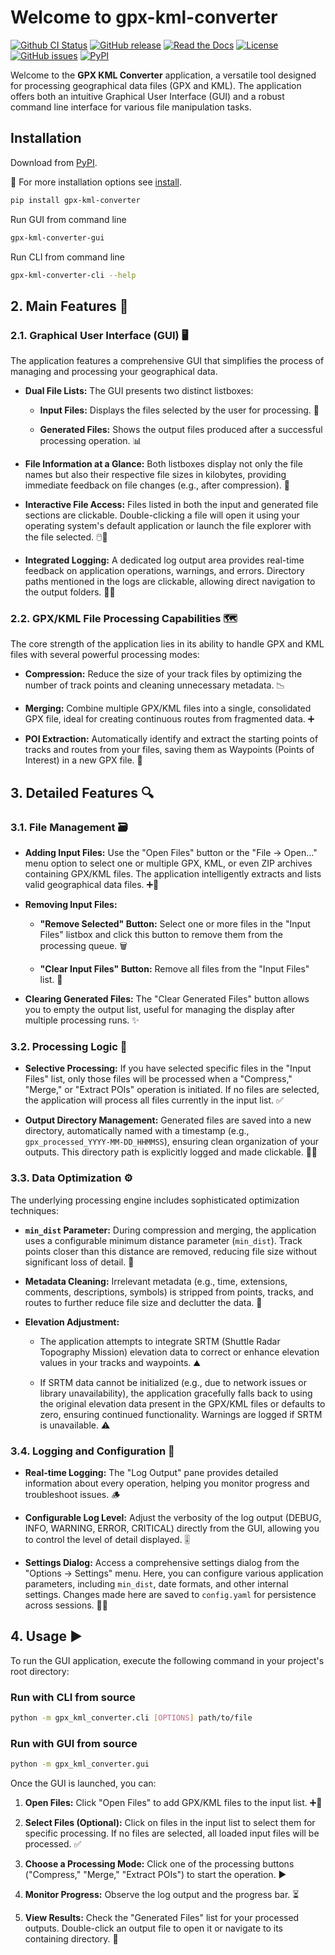 <!-- This README.md is auto-generated from docs/index.md -->

# Welcome to gpx-kml-converter

[![Github CI Status](https://github.com/pamagister/gpx-kml-converter/actions/workflows/main.yml/badge.svg)](https://github.com/pamagister/gpx-kml-converter/actions)
[![GitHub release](https://img.shields.io/github/v/release/pamagister/gpx-kml-converter)](https://github.com/pamagister/gpx-kml-converter/releases)
[![Read the Docs](https://readthedocs.org/projects/gpx-kml-converter/badge/?version=stable)](https://gpx-kml-converter.readthedocs.io/en/stable/)
[![License](https://img.shields.io/github/license/pamagister/gpx-kml-converter)](https://github.com/pamagister/gpx-kml-converter/blob/main/LICENSE)
[![GitHub issues](https://img.shields.io/github/issues/pamagister/gpx-kml-converter)](https://github.com/pamagister/gpx-kml-converter/issues)
[![PyPI](https://img.shields.io/pypi/v/gpx-kml-converter)](https://pypi.org/project/gpx-kml-converter/)

Welcome to the **GPX KML Converter** application, 
a versatile tool designed for processing geographical data files (GPX and KML). 
The application offers both an intuitive Graphical User Interface (GUI) and a robust 
command line interface for various file manipulation tasks.

## Installation

Download from [PyPI](https://pypi.org/).

💾 For more installation options see [install](https://gpx-kml-converter.readthedocs.io/en/stable/getting-started/install/).

```bash
pip install gpx-kml-converter
```

Run GUI from command line

```bash
gpx-kml-converter-gui
```

Run CLI from command line

```bash
gpx-kml-converter-cli --help
```


## 2. Main Features 🚀

### 2.1. Graphical User Interface (GUI) 🖥️

The application features a comprehensive GUI that simplifies the process of managing and processing your geographical data.

* **Dual File Lists:** The GUI presents two distinct listboxes:

    * **Input Files:** Displays the files selected by the user for processing. 📁

    * **Generated Files:** Shows the output files produced after a successful processing operation. 📊

* **File Information at a Glance:** Both listboxes display not only the file names but also their respective file sizes in kilobytes, providing immediate feedback on file changes (e.g., after compression). 📏

* **Interactive File Access:** Files listed in both the input and generated file sections are clickable. Double-clicking a file will open it using your operating system's default application or launch the file explorer with the file selected. 🖱️📂

* **Integrated Logging:** A dedicated log output area provides real-time feedback on application operations, warnings, and errors. Directory paths mentioned in the logs are clickable, allowing direct navigation to the output folders. 📝🔗

### 2.2. GPX/KML File Processing Capabilities 🗺️

The core strength of the application lies in its ability to handle GPX and KML files with several powerful processing modes:

* **Compression:** Reduce the size of your track files by optimizing the number of track points and cleaning unnecessary metadata. 📉

* **Merging:** Combine multiple GPX/KML files into a single, consolidated GPX file, ideal for creating continuous routes from fragmented data. ➕

* **POI Extraction:** Automatically identify and extract the starting points of tracks and routes from your files, saving them as Waypoints (Points of Interest) in a new GPX file. 📍

## 3. Detailed Features 🔍

### 3.1. File Management 🗃️

* **Adding Input Files:** Use the "Open Files" button or the "File -> Open..." menu option to select one or multiple GPX, KML, or even ZIP archives containing GPX/KML files. The application intelligently extracts and lists valid geographical data files. ➕📂

* **Removing Input Files:**

    * **"Remove Selected" Button:** Select one or more files in the "Input Files" listbox and click this button to remove them from the processing queue. 🗑️

    * **"Clear Input Files" Button:** Remove all files from the "Input Files" list. 🧹

* **Clearing Generated Files:** The "Clear Generated Files" button allows you to empty the output list, useful for managing the display after multiple processing runs. ✨

### 3.2. Processing Logic 🧠

* **Selective Processing:** If you have selected specific files in the "Input Files" list, only those files will be processed when a "Compress," "Merge," or "Extract POIs" operation is initiated. If no files are selected, the application will process all files currently in the input list. ✅

* **Output Directory Management:** Generated files are saved into a new directory, automatically named with a timestamp (e.g., `gpx_processed_YYYY-MM-DD_HHMMSS`), ensuring clean organization of your outputs. This directory path is explicitly logged and made clickable. 📁📅

### 3.3. Data Optimization ⚙️

The underlying processing engine includes sophisticated optimization techniques:

* **`min_dist` Parameter:** During compression and merging, the application uses a configurable minimum distance parameter (`min_dist`). Track points closer than this distance are removed, reducing file size without significant loss of detail. 🤏

* **Metadata Cleaning:** Irrelevant metadata (e.g., time, extensions, comments, descriptions, symbols) is stripped from points, tracks, and routes to further reduce file size and declutter the data. 🧼

* **Elevation Adjustment:**

    * The application attempts to integrate SRTM (Shuttle Radar Topography Mission) elevation data to correct or enhance elevation values in your tracks and waypoints. ⛰️

    * If SRTM data cannot be initialized (e.g., due to network issues or library unavailability), the application gracefully falls back to using the original elevation data present in the GPX/KML files or defaults to zero, ensuring continued functionality. Warnings are logged if SRTM is unavailable. ⚠️

### 3.4. Logging and Configuration 🚦

* **Real-time Logging:** The "Log Output" pane provides detailed information about every operation, helping you monitor progress and troubleshoot issues. 🪵

* **Configurable Log Level:** Adjust the verbosity of the log output (DEBUG, INFO, WARNING, ERROR, CRITICAL) directly from the GUI, allowing you to control the level of detail displayed. 🎚️

* **Settings Dialog:** Access a comprehensive settings dialog from the "Options -> Settings" menu. Here, you can configure various application parameters, including `min_dist`, date formats, and other internal settings. Changes made here are saved to `config.yaml` for persistence across sessions. 🔧💾

## 4. Usage ▶️

To run the GUI application, execute the following command in your project's root directory:

### Run with CLI from source

```bash
python -m gpx_kml_converter.cli [OPTIONS] path/to/file
```


### Run with GUI from source

```bash
python -m gpx_kml_converter.gui
```



Once the GUI is launched, you can:

1.  **Open Files:** Click "Open Files" to add GPX/KML files to the input list. ➕📁

2.  **Select Files (Optional):** Click on files in the input list to select them for specific processing. If no files are selected, all loaded input files will be processed. ✅

3.  **Choose a Processing Mode:** Click one of the processing buttons ("Compress," "Merge," "Extract POIs") to start the operation. ▶️

4.  **Monitor Progress:** Observe the log output and the progress bar. ⏳

5.  **View Results:** Check the "Generated Files" list for your processed outputs. Double-click an output file to open it or navigate to its containing directory. 🌟
```